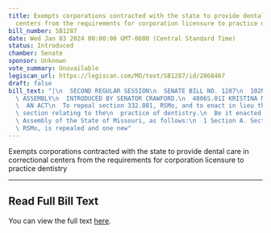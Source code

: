 ```yaml
---
title: Exempts corporations contracted with the state to provide dental care in correctional
  centers from the requirements for corporation licensure to practice dentistry
bill_number: SB1287
date: Wed Jan 03 2024 00:00:00 GMT-0600 (Central Standard Time)
status: Introduced
chamber: Senate
sponsor: Unknown
vote_summary: Unavailable
legiscan_url: https://legiscan.com/MO/text/SB1287/id/2868467
draft: false
bill_text: "|\n  SECOND REGULAR SESSION\n  SENATE BILL NO. 1287\n  102ND GENERA L\
  \ ASSEMBLY\n  INTRODUCED BY SENATOR CRAWFORD.\n  4806S.01I KRISTINA MARTIN, Secretary\n\
  \  AN ACT\n  To repeal section 332.081, RSMo, and to enact in lieu thereof one new\
  \ section relating to the\n  practice of dentistry.\n  Be it enacted by the General\
  \ Assembly of the State of Missouri, as follows:\n  1 Section A. Section 332.081,\
  \ RSMo, is repealed and one new"
---
```

Exempts corporations contracted with the state to provide dental care in correctional centers from the requirements for corporation licensure to practice dentistry

---

## Read Full Bill Text

You can view the full text [here](https://legiscan.com/MO/text/SB1287/id/2868467).
